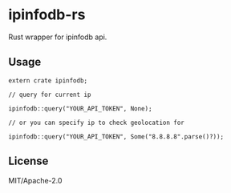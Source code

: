# ipinfodb-rs
Rust wrapper for ipinfodb api.

## Usage
```
extern crate ipinfodb;

// query for current ip

ipinfodb::query("YOUR_API_TOKEN", None);

// or you can specify ip to check geolocation for

ipinfodb::query("YOUR_API_TOKEN", Some("8.8.8.8".parse()?));

```

## License
MIT/Apache-2.0